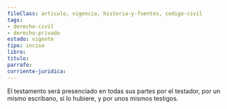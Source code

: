 ```yaml
---
fileClass: articulo, vigencia, historia-y-fuentes, codigo-civil
tags:
- derecho-civil
- derecho-privado
estado: vigente
tipo: inciso
libro:
titulo:
parrafo:
corriente-juridica:
---
```

El testamento será presenciado en todas sus partes por el testador, por un mismo escribano, si lo hubiere, y por unos mismos testigos.